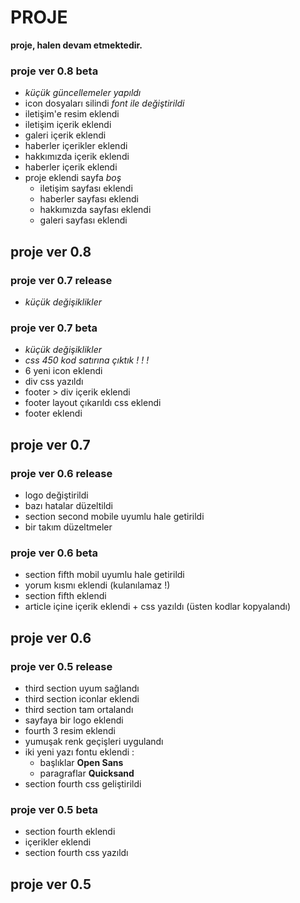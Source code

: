 # PROJE

**proje, halen devam etmektedir.**

### proje ver 0.8 beta

- _küçük güncellemeler yapıldı_
- icon dosyaları silindi _font ile değiştirildi_
- iletişim'e resim eklendi
- iletişim içerik eklendi
- galeri içerik eklendi
- haberler içerikler eklendi
- hakkımızda içerik eklendi
- haberler içerik eklendi
- proje eklendi sayfa _boş_
  - iletişim sayfası eklendi
  - haberler sayfası eklendi
  - hakkımızda sayfası eklendi 
  - galeri sayfası eklendi 

## proje ver 0.8

### proje ver 0.7 release

- _küçük değişiklikler_

### proje ver 0.7 beta

- _küçük değişiklikler_
- _css 450 kod satırına çıktık ! ! !_
- 6 yeni icon eklendi
- div css yazıldı 
- footer > div içerik eklendi 
- footer layout çıkarıldı css eklendi
- footer eklendi

## proje ver 0.7

### proje ver 0.6 release

- logo değiştirildi 
- bazı hatalar düzeltildi
- section second mobile uyumlu hale getirildi 
- bir takım düzeltmeler 

### proje ver 0.6 beta

- section fifth mobil uyumlu hale getirildi 
- yorum kısmı eklendi (kulanılamaz !)
- section fifth eklendi
- article içine içerik eklendi + css yazıldı (üsten kodlar kopyalandı)

## proje ver 0.6

### proje ver 0.5 release 

- third section uyum sağlandı 
- third section iconlar eklendi 
- third section tam ortalandı
- sayfaya bir logo eklendi
- fourth 3 resim eklendi 
- yumuşak renk geçişleri uygulandı 
- iki yeni yazı fontu eklendi :
  - başlıklar **Open Sans**
  - paragraflar **Quicksand**
- section fourth css geliştirildi

### proje ver 0.5 beta

- section fourth eklendi
- içerikler eklendi
- section fourth css yazıldı

## proje ver 0.5 
